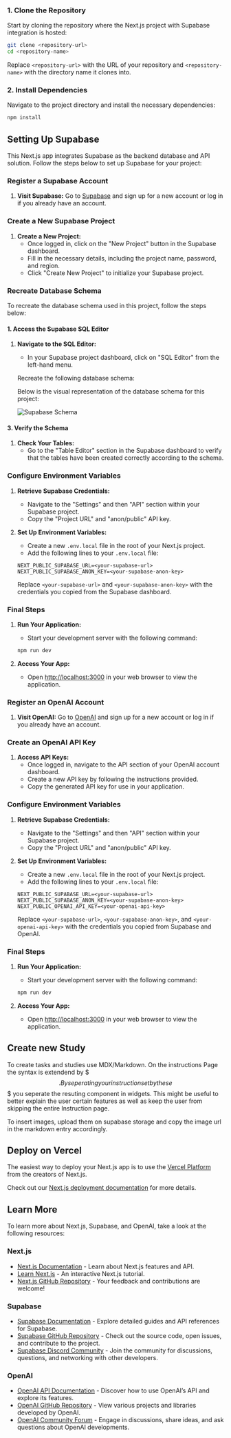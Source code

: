 ### 1. Clone the Repository

Start by cloning the repository where the Next.js project with Supabase integration is hosted:

```bash
git clone <repository-url>
cd <repository-name>
```

Replace `<repository-url>` with the URL of your repository and `<repository-name>` with the directory name it clones into.

### 2. Install Dependencies

Navigate to the project directory and install the necessary dependencies:

```bash
npm install
```



## Setting Up Supabase

This Next.js app integrates Supabase as the backend database and API solution. Follow the steps below to set up Supabase for your project:

### Register a Supabase Account

1. **Visit Supabase:** Go to [Supabase](https://supabase.com) and sign up for a new account or log in if you already have an account.

### Create a New Supabase Project

1. **Create a New Project:**
   - Once logged in, click on the "New Project" button in the Supabase dashboard.
   - Fill in the necessary details, including the project name, password, and region.
   - Click "Create New Project" to initialize your Supabase project.

### Recreate Database Schema

To recreate the database schema used in this project, follow the steps below:

#### 1. Access the Supabase SQL Editor

1. **Navigate to the SQL Editor:**
   - In your Supabase project dashboard, click on "SQL Editor" from the left-hand menu.

    Recreate the following database schema:

    Below is the visual representation of the database schema for this project:

    ![Supabase Schema](my-appv2/public/supabase-schema.png)

#### 3. Verify the Schema

1. **Check Your Tables:**
   - Go to the "Table Editor" section in the Supabase dashboard to verify that the tables have been created correctly according to the schema.

### Configure Environment Variables

1. **Retrieve Supabase Credentials:**
   - Navigate to the "Settings" and then "API" section within your Supabase project.
   - Copy the "Project URL" and "anon/public" API key.

2. **Set Up Environment Variables:**
   - Create a new `.env.local` file in the root of your Next.js project.
   - Add the following lines to your `.env.local` file:

   ```plaintext
   NEXT_PUBLIC_SUPABASE_URL=<your-supabase-url>
   NEXT_PUBLIC_SUPABASE_ANON_KEY=<your-supabase-anon-key>
   ```

   Replace `<your-supabase-url>` and `<your-supabase-anon-key>` with the credentials you copied from the Supabase dashboard.

### Final Steps

1. **Run Your Application:**
   - Start your development server with the following command:

   ```bash
   npm run dev
   ```

2. **Access Your App:**
   - Open [http://localhost:3000](http://localhost:3000) in your web browser to view the application.



### Register an OpenAI Account

1. **Visit OpenAI:** Go to [OpenAI](https://openai.com) and sign up for a new account or log in if you already have an account.

### Create an OpenAI API Key

1. **Access API Keys:**
   - Once logged in, navigate to the API section of your OpenAI account dashboard.
   - Create a new API key by following the instructions provided.
   - Copy the generated API key for use in your application.

### Configure Environment Variables

1. **Retrieve Supabase Credentials:**
   - Navigate to the "Settings" and then "API" section within your Supabase project.
   - Copy the "Project URL" and "anon/public" API key.

2. **Set Up Environment Variables:**
   - Create a new `.env.local` file in the root of your Next.js project.
   - Add the following lines to your `.env.local` file:

   ```plaintext
   NEXT_PUBLIC_SUPABASE_URL=<your-supabase-url>
   NEXT_PUBLIC_SUPABASE_ANON_KEY=<your-supabase-anon-key>
   NEXT_PUBLIC_OPENAI_API_KEY=<your-openai-api-key>
   ```

   Replace `<your-supabase-url>`, `<your-supabase-anon-key>`, and `<your-openai-api-key>` with the credentials you copied from Supabase and OpenAI.

### Final Steps

1. **Run Your Application:**
   - Start your development server with the following command:

   ```bash
   npm run dev
   ```

2. **Access Your App:**
   - Open [http://localhost:3000](http://localhost:3000) in your web browser to view the application.






## Create new Study


To create tasks and studies use MDX/Markdown. On the instructions Page the syntax is extendend by $$$. By seperating your instruction set by these $$$ you seperate the resuting component in widgets. This might be useful to better explain the user certain features as well as keep the user from skipping the entire Instruction page.

To insert images, upload them on supabase storage and copy the image url in the markdown entry accordingly.



## Deploy on Vercel

The easiest way to deploy your Next.js app is to use the [Vercel Platform](https://vercel.com/new?utm_medium=default-template&filter=next.js&utm_source=create-next-app&utm_campaign=create-next-app-readme) from the creators of Next.js.

Check out our [Next.js deployment documentation](https://nextjs.org/docs/deployment) for more details.


## Learn More

To learn more about Next.js, Supabase, and OpenAI, take a look at the following resources:

### Next.js

- [Next.js Documentation](https://nextjs.org/docs) - Learn about Next.js features and API.
- [Learn Next.js](https://nextjs.org/learn) - An interactive Next.js tutorial.
- [Next.js GitHub Repository](https://github.com/vercel/next.js/) - Your feedback and contributions are welcome!

### Supabase

- [Supabase Documentation](https://supabase.com/docs) - Explore detailed guides and API references for Supabase.
- [Supabase GitHub Repository](https://github.com/supabase/supabase) - Check out the source code, open issues, and contribute to the project.
- [Supabase Discord Community](https://discord.com/invite/supabase) - Join the community for discussions, questions, and networking with other developers.

### OpenAI

- [OpenAI API Documentation](https://beta.openai.com/docs/) - Discover how to use OpenAI’s API and explore its features.
- [OpenAI GitHub Repository](https://github.com/openai) - View various projects and libraries developed by OpenAI.
- [OpenAI Community Forum](https://community.openai.com/) - Engage in discussions, share ideas, and ask questions about OpenAI developments.
